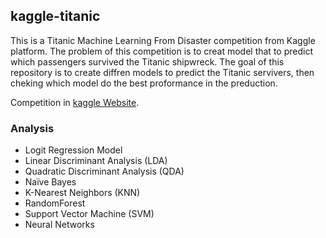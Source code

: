 ## kaggle-titanic

This is a Titanic Machine Learning From Disaster competition from  Kaggle platform. The problem of this competition is to creat model that to predict which passengers survived the Titanic shipwreck. The goal of this repository is to create diffren models to predict the Titanic servivers, then cheking which model do the best proformance in the preduction.


Competition in [kaggle Website](https://www.kaggle.com/c/titanic).

### Analysis 
* Logit Regression Model
* Linear Discriminant Analysis (LDA)
* Quadratic Discriminant Analysis (QDA)
* Naïve Bayes
* K-Nearest Neighbors (KNN)
*  RandomForest
*  Support Vector Machine (SVM)
*  Neural Networks

